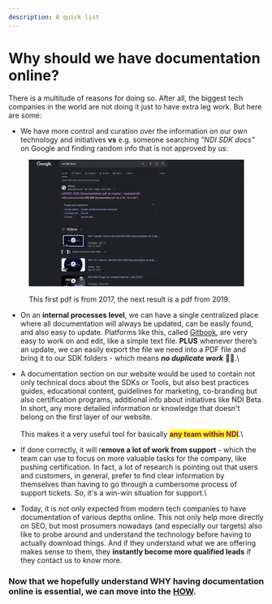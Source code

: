 ```yaml
---
description: A quick list
---
```


# Why should we have documentation online?

There is a multitude of reasons for doing so. After all, the biggest tech companies in the world are not doing it just to have extra leg work. But here are some:

* We have more control and curation over the information on our own technology and initiatives **vs** e.g. someone searching _"NDI SDK docs"_ on Google and finding random info that is not approved by us:&#x20;

<figure><img src=".gitbook/assets/image (1) (1).png" alt=""><figcaption><p>This first pdf is from 2017, the next result is a pdf from 2019.</p></figcaption></figure>

* On an **internal processes level**, we can have a single centralized place where all documentation will always be updated, can be easily found, and also easy to update. Platforms like this, called [Gitbook](https://www.gitbook.com/), are very easy to work on and edit, like a simple text file. **PLUS** whenever there’s an update, we can easily export the file we need into a PDF file and bring it to our SDK folders - which means _**no duplicate work**_ :dancer::dancer:.\

* A documentation section on our website would be used to contain not only technical docs about the SDKs or Tools, but also best practices guides, educational content, guidelines for marketing, co-branding but also certification programs, additional info about initiatives like NDI Beta. In short, any more detailed information or knowledge that doesn't belong on the first layer of our website.\
  \
  This makes it a very useful tool for basically <mark style="color:purple;">**any team within NDI**</mark>.\

* If done correctly, it will r**emove a lot of work from support** - which the team can use to focus on more valuable tasks for the company, like pushing certification. In fact, a lot of research is pointing out that users and customers, in general, prefer to find clear information by themselves than having to go through a cumbersome process of support tickets. So, it's a win-win situation for support.\

* Today, it is not only expected from modern tech companies to have documentation of various depths online. This not only help more directly on SEO, but most prosumers nowadays (and especially our targets) also like to probe around and understand the technology before having to actually download things. And if they understand what we are offering makes sense to them, they **instantly become more qualified leads** if they contact us to know more.

### Now that we hopefully understand WHY having documentation online is essential, we can move into the [HOW](bringing-documentation-online/how-can-we-have-documentation-online/).
